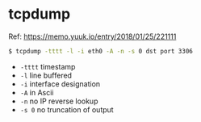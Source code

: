 # tcpdump

Ref: https://memo.yuuk.io/entry/2018/01/25/221111

```bash
$ tcpdump -tttt -l -i eth0 -A -n -s 0 dst port 3306
```

* `-tttt` timestamp
* `-l` line buffered
* `-i` interface designation
* `-A` in Ascii
* `-n` no IP reverse lookup
* `-s 0` no truncation of output
